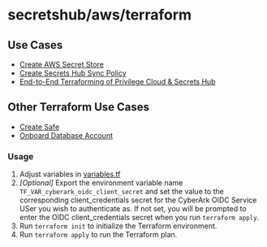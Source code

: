 # secretshub/aws/terraform

## Use Cases

* [Create AWS Secret Store](CreateAWSSecretStore/README.md)
* [Create Secrets Hub Sync Policy](CreateSyncPolicy/README.md)
* [End-to-End Terraforming of Privilege Cloud & Secrets Hub](main.tf)

## Other Terraform Use Cases

* [Create Safe](../../../terraform/CreateSafe/README.md)
* [Onboard Database Account](../../../terraform/OnboardDBAccount/README.md)

### Usage

1. Adjust variables in [variables.tf]()
2. _[Optional]_ Export the environment variable name `TF_VAR_cyberark_oidc_client_secret` and set the value to the corresponding client_credentials secret for the CyberArk OIDC Service USer you wish to authenticate as. If not set, you will be prompted to enter the OIDC client_credentials secret when you run `terraform apply`.
3. Run `terraform init` to initialize the Terraform environment.
4. Run `terraform apply` to run the Terraform plan.